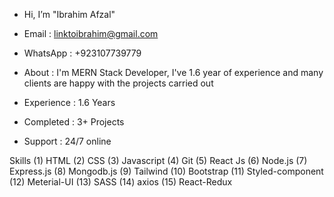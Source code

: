 - Hi, I’m "Ibrahim Afzal"
- Email : linktoibrahim@gmail.com
- WhatsApp : +923107739779

- About : I'm MERN Stack Developer, I've 1.6 year of experience
          and many clients are happy with the projects carried out

- Experience : 1.6 Years
- Completed : 3+ Projects
- Support : 24/7 online

Skills 
(1) HTML
(2) CSS
(3) Javascript
(4) Git
(5) React Js
(6) Node.js
(7) Express.js
(8) Mongodb.js
(9) Tailwind
(10) Bootstrap
(11) Styled-component
(12) Meterial-UI
(13) SASS
(14) axios
(15) React-Redux
